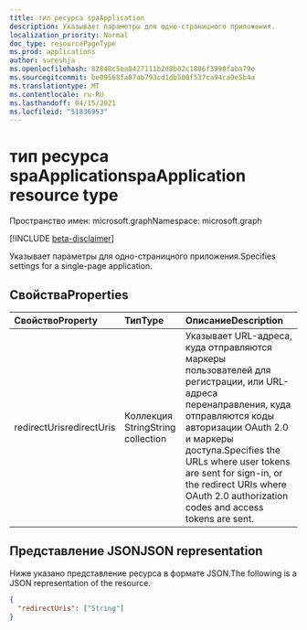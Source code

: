 ```yaml
---
title: тип ресурса spaApplication
description: Указывает параметры для одно-страницного приложения.
localization_priority: Normal
doc_type: resourcePageType
ms.prod: applications
author: sureshja
ms.openlocfilehash: 82848c5ea8427111b2d8b02c1886f3990faba79e
ms.sourcegitcommit: be09568fa07ab793cd1db500f537ca94ca9e5b4a
ms.translationtype: MT
ms.contentlocale: ru-RU
ms.lasthandoff: 04/15/2021
ms.locfileid: "51836953"
---
```

# <a name="spaapplication-resource-type"></a><span data-ttu-id="f221e-103">тип ресурса spaApplication</span><span class="sxs-lookup"><span data-stu-id="f221e-103">spaApplication resource type</span></span>

<span data-ttu-id="f221e-104">Пространство имен: microsoft.graph</span><span class="sxs-lookup"><span data-stu-id="f221e-104">Namespace: microsoft.graph</span></span>

[!INCLUDE [beta-disclaimer](../../includes/beta-disclaimer.md)]

<span data-ttu-id="f221e-105">Указывает параметры для одно-страницного приложения.</span><span class="sxs-lookup"><span data-stu-id="f221e-105">Specifies settings for a single-page application.</span></span>

## <a name="properties"></a><span data-ttu-id="f221e-106">Свойства</span><span class="sxs-lookup"><span data-stu-id="f221e-106">Properties</span></span>

| <span data-ttu-id="f221e-107">Свойство</span><span class="sxs-lookup"><span data-stu-id="f221e-107">Property</span></span> | <span data-ttu-id="f221e-108">Тип</span><span class="sxs-lookup"><span data-stu-id="f221e-108">Type</span></span> | <span data-ttu-id="f221e-109">Описание</span><span class="sxs-lookup"><span data-stu-id="f221e-109">Description</span></span> |
|:---------|:-----|:------------|
| <span data-ttu-id="f221e-110">redirectUris</span><span class="sxs-lookup"><span data-stu-id="f221e-110">redirectUris</span></span> | <span data-ttu-id="f221e-111">Коллекция String</span><span class="sxs-lookup"><span data-stu-id="f221e-111">String collection</span></span> | <span data-ttu-id="f221e-112">Указывает URL-адреса, куда отправляются маркеры пользователей для регистрации, или URL-адреса перенаправления, куда отправляются коды авторизации OAuth 2.0 и маркеры доступа.</span><span class="sxs-lookup"><span data-stu-id="f221e-112">Specifies the URLs where user tokens are sent for sign-in, or the redirect URIs where OAuth 2.0 authorization codes and access tokens are sent.</span></span> |

## <a name="json-representation"></a><span data-ttu-id="f221e-113">Представление JSON</span><span class="sxs-lookup"><span data-stu-id="f221e-113">JSON representation</span></span>
<span data-ttu-id="f221e-114">Ниже указано представление ресурса в формате JSON.</span><span class="sxs-lookup"><span data-stu-id="f221e-114">The following is a JSON representation of the resource.</span></span>

<!-- {
  "blockType": "resource",
  "optionalProperties": [
  ],
  "@odata.type": "microsoft.graph.spaApplication"
}-->

```json
{
  "redirectUris": ["String"]
}
```
